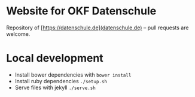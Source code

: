 # Website for OKF Datenschule

Repository of [https://datenschule.de](datenschule.de) – pull requests are welcome.


# Local development

- Install bower dependencies with ```bower install```
- Install ruby dependencies ``` ./setup.sh ```
- Serve files with jekyll ``` ./serve.sh ```